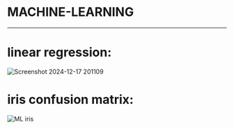 # MACHINE-LEARNING
--------------------------------------------------------------------------------------------------------------------
# linear regression:






![Screenshot 2024-12-17 201109](https://github.com/user-attachments/assets/f1072ecf-7621-4282-bc06-090d5a986b0d)




# iris confusion matrix:


![ML iris](https://github.com/user-attachments/assets/3315fbb2-f101-4423-9604-62a219240364)

